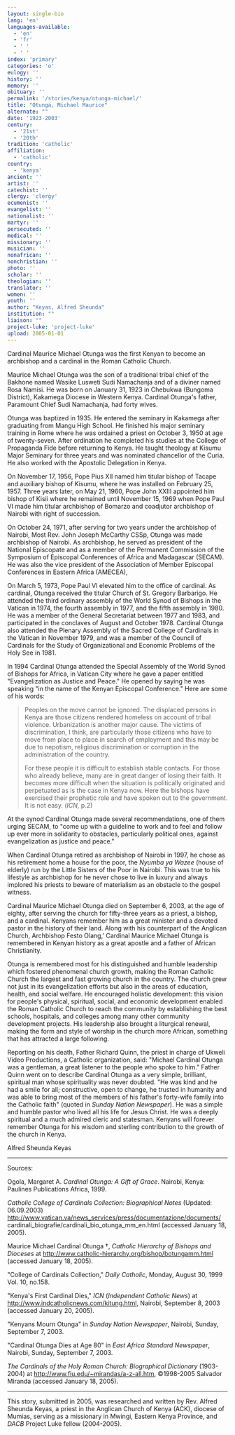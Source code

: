 ```yaml
---
layout: single-bio
lang: 'en'
languages-available:
  - 'en'
  - 'fr'
  - ' '
  - ' '
index: 'primary'
categories: 'o'
eulogy: ''
history: ''
memory: ''
obituary: ''
permalink: '/stories/kenya/otunga-michael/'
title: "Otunga, Michael Maurice"
alternate: ""
date: '1923-2003'
century:
  - '21st'
  - '20th'
tradition: 'catholic'
affiliation:
  - 'catholic'
country:
  - 'kenya'
ancient: ''
artist: ''
catechist: ''
clergy: 'clergy'
ecumenist: ''
evangelist: ''
nationalist: ''
martyr: ''
persecuted: ''
medical: ''
missionary: ''
musician: ''
nonafrican: ''
nonchristian: ''
photo: ''
scholar: ''
theologian: ''
translator: ''
women: ''
youth: ''
author: "Keyas, Alfred Sheunda"
institution: ""
liaison: ""
project-luke: 'project-luke'
upload: 2005-01-01
---
```




Cardinal Maurice Michael Otunga was the first Kenyan to become an archbishop and a cardinal in the Roman Catholic Church.

Maurice Michael Otunga was the son of a traditional tribal chief of the Bakhone named Wasike Lusweti Sudi Namachanja and of a diviner named Rosa Namisi. He was born on January 31, 1923 in Chebukwa (Bungoma District), Kakamega Diocese in Western Kenya. Cardinal Otunga's father, Paramount Chief Sudi Namachanja, had forty wives.

Otunga was baptized in 1935.  He entered the seminary in Kakamega after graduating from Mangu High School. He finished his major seminary training in Rome where he was ordained a priest on October 3, 1950 at age of twenty-seven. After ordination he completed his studies at the College of Propaganda Fide before returning to Kenya. He taught theology at Kisumu Major Seminary for three years and was nominated chancellor of the Curia. He also worked with the Apostolic Delegation in Kenya.

On November 17, 1956, Pope Pius XII named him titular bishop of Tacape and auxiliary bishop of Kisumu, where he was installed on February 25, 1957. Three years later, on May 21, 1960, Pope John XXIII appointed him bishop of Kisii where he remained until November 15, 1969 when Pope Paul VI made him titular archbishop of Bomarzo and coadjutor archbishop of Nairobi with right of succession.

On October 24, 1971, after serving for two years under the archbishop of Nairobi, Most Rev. John Joseph McCarthy CSSp, Otunga was made archbishop of Nairobi. As archbishop, he served as president of the National Episcopate and as a member of the Permanent Commission of the Symposium of Episcopal Conferences of Africa and Madagascar (SECAM). He was also the vice president of the Association of Member Episcopal Conferences in Eastern Africa (AMECEA),

On March 5, 1973, Pope Paul VI elevated him to the office of cardinal. As cardinal, Otunga received the titular Church of St. Gregory Barbarigo. He attended the third ordinary assembly of the World Synod of Bishops in the Vatican in 1974, the fourth assembly in 1977, and the fifth assembly in 1980. He was a member of the General Secretariat between 1977 and 1983, and participated in the conclaves of August and October 1978. Cardinal Otunga also attended the Plenary Assembly of the Sacred College of Cardinals in the Vatican in November 1979, and was a member of the Council of Cardinals for the Study of Organizational and Economic Problems of the Holy See in 1981.

In 1994 Cardinal Otunga attended the Special Assembly of the World Synod of Bishops for Africa, in Vatican City where he gave a paper entitled "Evangelization as Justice and Peace."  He opened by saying he was speaking "in the name of the Kenyan Episcopal Conference."  Here are some of his words:

> Peoples on the move cannot be ignored. The displaced persons in Kenya are those citizens rendered homeless on account of tribal violence. Urbanization is another major cause. The victims of discrimination, I think, are particularly those citizens who have to move from place to place in search of employment and this may be due to nepotism, religious discrimination or corruption in the administration of the country.
>
> For these people it is difficult to establish stable contacts. For those who already believe, many are in great danger of losing their faith. It becomes more difficult when the situation is politically originated and perpetuated as is the case in Kenya now. Here the bishops have exercised their prophetic role and have spoken out to the government. It is not easy. (*ICN*, p.2)
>

At the synod Cardinal Otunga made several recommendations, one of them urging SECAM, to "come up with a guideline to work and to feel and follow up ever more in solidarity to obstacles, particularly political ones, against evangelization as justice and peace."

When Cardinal Otunga retired as archbishop of Nairobi in 1997, he chose as his retirement home a house for the poor, the *Nyumba ya Wazee* (house of elderly) run by the Little Sisters of the Poor in Nairobi. This was true to his lifestyle as archbishop for he never chose to live in luxury and always implored his priests to beware of materialism as an obstacle to the gospel witness.

Cardinal Maurice Michael Otunga died on September 6, 2003, at the age of eighty, after serving the church for fifty-three years as a priest, a bishop, and a cardinal. Kenyans remember him as a great minister and a devoted pastor in the history of their land. Along with his counterpart of the Anglican Church, Archbishop Festo Olang,' Cardinal Maurice Michael Otunga is remembered in Kenyan history as a great apostle and a father of African Christianity.

Otunga is remembered most for his distinguished and humble leadership which fostered phenomenal church growth, making the Roman Catholic Church the largest and fast growing church in the country. The church grew not just in its evangelization efforts but also in the areas of education, health, and social welfare. He encouraged holistic development:  this vision for people's physical, spiritual, social, and economic development enabled the Roman Catholic Church to reach the community by establishing the best schools, hospitals, and colleges among many other community development projects. His leadership also brought a liturgical renewal, making the form and style of worship in the church more African, something that has attracted a large following.

Reporting on his death, Father Richard Quinn, the priest in charge of Ukweli Video Productions, a Catholic organization, said: "Michael Cardinal Otunga was a gentleman, a great listener to the people who spoke to him." Father Quinn went on to describe Cardinal Otunga as a very simple, brilliant, spiritual man whose spirituality was never doubted. "He was kind and he had a smile for all; constructive, open to change, he trusted in humanity and was able to bring most of the members of his father's forty-wife family into the Catholic faith" (quoted in *Sunday Nation Newspaper*).  He was a simple and humble pastor who lived all his life for Jesus Christ. He was a deeply spiritual and a much admired cleric and statesman. Kenyans will forever remember Otunga for his wisdom and sterling contribution to the growth of the church in Kenya.

Alfred Sheunda Keyas

---

Sources:

Ogola, Margaret A. *Cardinal Otunga: A Gift of Grace*.  Nairobi, Kenya: Paulines      Publications Africa, 1999.

*Catholic College of Cardinals Collection: Biographical Notes* (Updated: 06.09.2003) http://www.vatican.va/news_services/press/documentazione/documents/ cardinali_biografie/cardinali_bio_otunga_mm_en.html (accessed January 18, 2005).

Maurice Michael Cardinal Otunga †, *Catholic Hierarchy of Bishops and Dioceses* at http://www.catholic-hierarchy.org/bishop/botungamm.html (accessed January 18, 2005).

"College of Cardinals Collection," *Daily Catholic*, Monday, August 30, 1999 Vol. 10, no.158.

"Kenya's First Cardinal Dies," *ICN*  (*Independent Catholic News*) at http://www.indcatholicnews.com/kitung.html, Nairobi, September 8, 2003 (accessed January 20, 2005).

"Kenyans Mourn Otunga" in *Sunday Nation Newspaper*, Nairobi, Sunday, September 7, 2003.

"Cardinal Otunga Dies at Age 80" in *East Africa Standard Newspaper*, Nairobi, Sunday, September 7, 2003.

*The Cardinals of the Holy Roman Church: Biographical Dictionary* (1903-2004) at  http://www.fiu.edu/~mirandas/a-z-all.htm, ©1998-2005 Salvador Miranda (accessed January 18, 2005).

---

This story, submitted in 2005, was researched and written by Rev. Alfred Sheunda Keyas, a priest in the Anglican Church of Kenya (ACK), diocese of Mumias, serving as a missionary in Mwingi, Eastern Kenya Province, and *DACB* Project Luke fellow (2004-2005).
